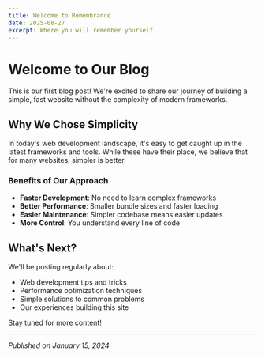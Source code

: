 ```yaml
---
title: Welcome to Remembrance
date: 2025-08-27
excerpt: Where you will remember yourself. 
---
```


# Welcome to Our Blog

This is our first blog post! We're excited to share our journey of building a simple, fast website without the complexity of modern frameworks.

## Why We Chose Simplicity

In today's web development landscape, it's easy to get caught up in the latest frameworks and tools. While these have their place, we believe that for many websites, simpler is better.

### Benefits of Our Approach

- **Faster Development**: No need to learn complex frameworks
- **Better Performance**: Smaller bundle sizes and faster loading
- **Easier Maintenance**: Simpler codebase means easier updates
- **More Control**: You understand every line of code

## What's Next?

We'll be posting regularly about:

- Web development tips and tricks
- Performance optimization techniques
- Simple solutions to common problems
- Our experiences building this site

Stay tuned for more content!

---

*Published on January 15, 2024*

